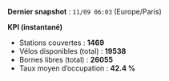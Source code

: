 **Dernier snapshot** : `11/09 06:03` (Europe/Paris)

**KPI (instantané)**

- Stations couvertes : **1469**
- Vélos disponibles (total) : **19538**
- Bornes libres (total) : **26055**
- Taux moyen d’occupation : **42.4 %**
